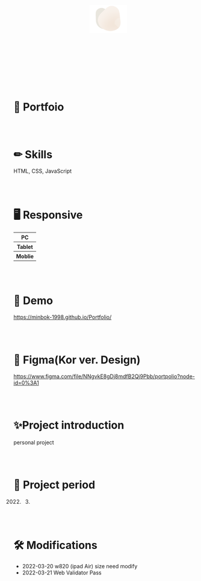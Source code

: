<br>
<br>
<br>
<br>
<div align="center">
  <img src="/img/logo.svg" width="100px">
</div>
<br>
<br>
<br>
<br>
<br>
<br>
<br>
<br>
  
# 👩 Portfoio

<br>
<br>

# ✏ Skills
HTML, CSS, JavaScript

<br>
<br>

# 🖥 Responsive
<table>
  <tr>
    <th>PC</th>
  </tr>
    <tr>
    <th>Tablet</th>
  </tr>
    <tr>
    <th>Moblie</th>
  </tr>
  <!-- <tr>
    <td>2690 x 1376</td>
    <td>768 x 481</td>
  </tr>
  <tr>
    <td>1920 x 1080</td>
    <td>375 x 667 (iphone SE)</td>
  </tr>
  <tr>
    <td>1440 x 740</td>
    <td>390 x 844 (iphone 12 pro)</td>
  </tr>
    <tr>
    <td>1042 x 642</td>
    <td>412 x 915 (Samsung Galaxy S20 Ultra)</td>
  </tr> -->
</table>

<br>
<br>

# 👀 Demo
https://minbok-1998.github.io/Portfolio/

<br>
<br>

# 🎨 Figma(Kor ver. Design)
https://www.figma.com/file/NNgvkE8gDj8mdfB2Qj9Pbb/portpolio?node-id=0%3A1

<br>
<br>
 
# ✨Project introduction
personal project

<br>
<br>

# 📆 Project period
2022. 03.

<br>
<br>

# 🛠 Modifications
- 2022-03-20 w820 (ipad Air) size need modify
- 2022-03-21 Web Validator Pass